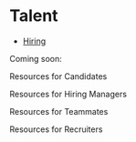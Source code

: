 # Talent

- [Hiring](https://about.sourcegraph.com/handbook/talent/hiring)

Coming soon:

Resources for Candidates

Resources for Hiring Managers

Resources for Teammates 

Resources for Recruiters 
